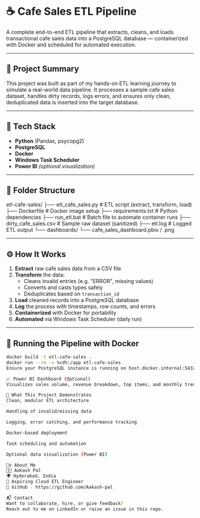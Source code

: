 # ☕ Cafe Sales ETL Pipeline

A complete end-to-end ETL pipeline that extracts, cleans, and loads transactional cafe sales data into a PostgreSQL database — containerized with Docker and scheduled for automated execution.

---

## 🚀 Project Summary

This project was built as part of my hands-on ETL learning journey to simulate a real-world data pipeline. It processes a sample cafe sales dataset, handles dirty records, logs errors, and ensures only clean, deduplicated data is inserted into the target database.

---

## 🧰 Tech Stack

- **Python** (Pandas, psycopg2)
- **PostgreSQL**
- **Docker**
- **Windows Task Scheduler**
- **Power BI** *(optional visualization)*

---

## 📂 Folder Structure

etl-cafe-sales/
├── etl_cafe_sales.py # ETL script (extract, transform, load)
├── Dockerfile # Docker image setup
├── requirements.txt # Python dependencies
├── run_etl.bat # Batch file to automate container runs
├── dirty_cafe_sales.csv # Sample raw dataset (sanitized)
├── etl.log # Logged ETL output
└── dashboards/
└── cafe_sales_dashboard.pbix / .png


---

## ⚙️ How It Works

1. **Extract** raw cafe sales data from a CSV file
2. **Transform** the data:
   - Cleans invalid entries (e.g. "ERROR", missing values)
   - Converts and casts types safely
   - Deduplicates based on `transaction_id`
3. **Load** cleaned records into a PostgreSQL database
4. **Log** the process with timestamps, row counts, and errors
5. **Containerized** with Docker for portability
6. **Automated** via Windows Task Scheduler (daily run)

---

## 🐳 Running the Pipeline with Docker

```bash
docker build -t etl-cafe-sales .
docker run --rm -v %cd%:/app etl-cafe-sales
Ensure your PostgreSQL instance is running on host.docker.internal:5432.

📈 Power BI Dashboard (Optional)
Visualizes sales volume, revenue breakdown, top items, and monthly trends.

📝 What This Project Demonstrates
Clean, modular ETL architecture

Handling of invalid/missing data

Logging, error catching, and performance tracking

Docker-based deployment

Task scheduling and automation

Optional data visualization (Power BI)

🙋‍♀️ About Me
👩‍💻 Aakash Pal
🌍 Hyderabad, India
🎯 Aspiring Cloud ETL Engineer
🔗 GitHub - https://github.com/Aakash-pal

📬 Contact
Want to collaborate, hire, or give feedback?
Reach out to me on LinkedIn or raise an issue in this repo.